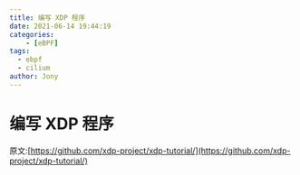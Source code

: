 ```yaml
---
title: 编写 XDP 程序
date: 2021-06-14 19:44:19
categories: 
	- [eBPF]
tags:
  - ebpf
  - cilium
author: Jony
---
```


# 编写 XDP 程序
原文:[https://github.com/xdp-project/xdp-tutorial/](https://github.com/xdp-project/xdp-tutorial/)
